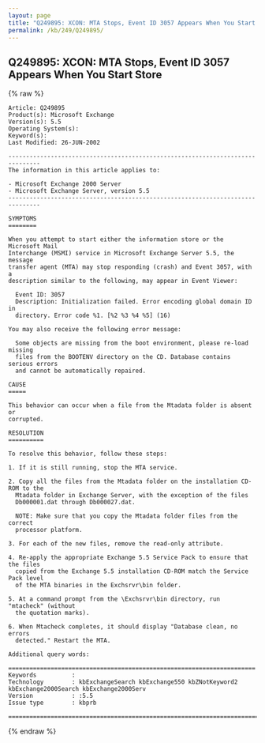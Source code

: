 ```yaml
---
layout: page
title: "Q249895: XCON: MTA Stops, Event ID 3057 Appears When You Start Store"
permalink: /kb/249/Q249895/
---
```


## Q249895: XCON: MTA Stops, Event ID 3057 Appears When You Start Store

{% raw %}

	Article: Q249895
	Product(s): Microsoft Exchange
	Version(s): 5.5
	Operating System(s): 
	Keyword(s): 
	Last Modified: 26-JUN-2002
	
	-------------------------------------------------------------------------------
	The information in this article applies to:
	
	- Microsoft Exchange 2000 Server 
	- Microsoft Exchange Server, version 5.5 
	-------------------------------------------------------------------------------
	
	SYMPTOMS
	========
	
	When you attempt to start either the information store or the Microsoft Mail
	Interchange (MSMI) service in Microsoft Exchange Server 5.5, the message
	transfer agent (MTA) may stop responding (crash) and Event 3057, with a
	description similar to the following, may appear in Event Viewer:
	
	  Event ID: 3057
	  Description: Initialization failed. Error encoding global domain ID in
	  directory. Error code %1. [%2 %3 %4 %5] (16)
	
	You may also receive the following error message:
	
	  Some objects are missing from the boot environment, please re-load missing
	  files from the BOOTENV directory on the CD. Database contains serious errors
	  and cannot be automatically repaired.
	
	CAUSE
	=====
	
	This behavior can occur when a file from the Mtadata folder is absent or
	corrupted.
	
	RESOLUTION
	==========
	
	To resolve this behavior, follow these steps:
	
	1. If it is still running, stop the MTA service.
	
	2. Copy all the files from the Mtadata folder on the installation CD-ROM to the
	  Mtadata folder in Exchange Server, with the exception of the files
	  Db000001.dat through Db000027.dat.
	
	  NOTE: Make sure that you copy the Mtadata folder files from the correct
	  processor platform.
	
	3. For each of the new files, remove the read-only attribute.
	
	4. Re-apply the appropriate Exchange 5.5 Service Pack to ensure that the files
	  copied from the Exchange 5.5 installation CD-ROM match the Service Pack level
	  of the MTA binaries in the Exchsrvr\bin folder.
	
	5. At a command prompt from the \Exchsrvr\bin directory, run "mtacheck" (without
	  the quotation marks).
	
	6. When Mtacheck completes, it should display "Database clean, no errors
	  detected." Restart the MTA.
	
	Additional query words:
	
	======================================================================
	Keywords          :  
	Technology        : kbExchangeSearch kbExchange550 kbZNotKeyword2 kbExchange2000Search kbExchange2000Serv
	Version           : :5.5
	Issue type        : kbprb
	
	=============================================================================
	

{% endraw %}
